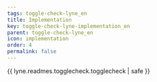 ```yaml
---
tags: toggle-check-lyne_en
title: Implementation
key: toggle-check-lyne-implementation_en
parent: toggle-check-lyne_en
icon: implementation
order: 4
permalink: false  
---
```

{{ lyne.readmes.togglecheck.togglecheck | safe }}


